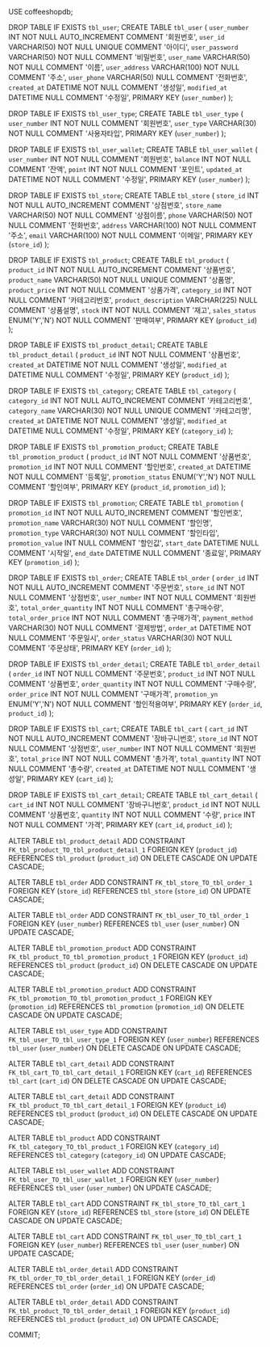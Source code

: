 USE coffeeshopdb;

DROP TABLE IF EXISTS `tbl_user`;
CREATE TABLE `tbl_user` (
`user_number`     INT             NOT NULL 	AUTO_INCREMENT 	COMMENT '회원번호',
`user_id`         VARCHAR(50)     NOT NULL 	UNIQUE			COMMENT '아이디',
`user_password`   VARCHAR(50)     NOT NULL 					COMMENT '비밀번호',
`user_name`       VARCHAR(50)     NOT NULL 					COMMENT '이름',
`user_address`    VARCHAR(100)    NOT NULL 					COMMENT '주소',
`user_phone`      VARCHAR(50)     NULL 						COMMENT '전화번호',
`created_at`      DATETIME        NOT NULL 					COMMENT '생성일',
`modified_at`     DATETIME        NULL 						COMMENT '수정일',
PRIMARY KEY (`user_number`)
);

DROP TABLE IF EXISTS `tbl_user_type`;
CREATE TABLE `tbl_user_type` (
`user_number`  INT             NOT NULL 	COMMENT '회원번호',
`user_type`    VARCHAR(30)     NOT NULL 	COMMENT '사용자타입',
PRIMARY KEY (`user_number`)
);


DROP TABLE IF EXISTS `tbl_user_wallet`;
CREATE TABLE `tbl_user_wallet` (
`user_number`  INT             NOT NULL 	COMMENT '회원번호',
`balance`      INT             NOT NULL 	COMMENT '잔액',
`point`        INT             NOT NULL 	COMMENT '포인트',
`updated_at`   DATETIME        NOT NULL 	COMMENT '수정일',
PRIMARY KEY (`user_number`)
);


DROP TABLE IF EXISTS `tbl_store`;
CREATE TABLE `tbl_store` (
`store_id`     INT             NOT NULL 	AUTO_INCREMENT 	COMMENT '상점번호',
`store_name`   VARCHAR(50)     NOT NULL 					COMMENT '상점이름',
`phone`        VARCHAR(50)     NOT NULL 					COMMENT '전화번호',
`address`      VARCHAR(100)    NOT NULL 					COMMENT '주소',
`email`        VARCHAR(100)    NOT NULL 					COMMENT '이메일',
PRIMARY KEY (`store_id`)
);


DROP TABLE IF EXISTS `tbl_product`;
CREATE TABLE `tbl_product` (
`product_id`           INT             NOT NULL 	AUTO_INCREMENT 	COMMENT '상품번호',
`product_name`         VARCHAR(50)     NOT NULL 	UNIQUE			COMMENT '상품명',
`product_price`        INT             NOT NULL 					COMMENT '상품가격',
`category_id`          INT             NOT NULL 					COMMENT '카테고리번호',
`product_description`  VARCHAR(225)    NULL 						COMMENT '상품설명',
`stock`                INT             NOT NULL 					COMMENT '재고',
`sales_status`         ENUM('Y','N')   NOT NULL 					COMMENT '판매여부',
PRIMARY KEY (`product_id`)
);

DROP TABLE IF EXISTS `tbl_product_detail`;
CREATE TABLE `tbl_product_detail` (
`product_id`  INT         NOT NULL 	COMMENT '상품번호',
`created_at`  DATETIME    NOT NULL 	COMMENT '생성일',
`modified_at` DATETIME    NULL 		COMMENT '수정일',
PRIMARY KEY (`product_id`)
);


DROP TABLE IF EXISTS `tbl_category`;
CREATE TABLE `tbl_category` (
`category_id`   INT         NOT NULL 	AUTO_INCREMENT 	COMMENT '카테고리번호',
`category_name` VARCHAR(30) NOT NULL 	UNIQUE			COMMENT '카테고리명',
`created_at`    DATETIME    NOT NULL 					COMMENT '생성일',
`modified_at`   DATETIME    NULL 						COMMENT '수정일',
PRIMARY KEY (`category_id`)
);


DROP TABLE IF EXISTS `tbl_promotion_product`;
CREATE TABLE `tbl_promotion_product` (
`product_id`        INT             NOT NULL 	COMMENT '상품번호',
`promotion_id`      INT             NOT NULL 	COMMENT '할인번호',
`created_at`        DATETIME        NOT NULL 	COMMENT '등록일',
`promotion_status`  ENUM('Y','N')   NOT NULL 	COMMENT '할인여부',
PRIMARY KEY (`product_id`, `promotion_id`)
);

DROP TABLE IF EXISTS `tbl_promotion`;
CREATE TABLE `tbl_promotion` (
`promotion_id`      INT             NOT NULL 	AUTO_INCREMENT 	COMMENT '할인번호',
`promotion_name`    VARCHAR(30)     NOT NULL 					COMMENT '할인명',
`promotion_type`    VARCHAR(30)     NOT NULL 					COMMENT '할인타입',
`promotion_value`   INT             NULL 						COMMENT '할인값',
`start_date`        DATETIME        NULL 						COMMENT '시작일',
`end_date`          DATETIME        NULL 						COMMENT '종료일',
PRIMARY KEY (`promotion_id`)
);


DROP TABLE IF EXISTS `tbl_order`;
CREATE TABLE `tbl_order` (
`order_id`                INT         NOT NULL 	AUTO_INCREMENT 	COMMENT '주문번호',
`store_id`                INT         NOT NULL 					COMMENT '상점번호',
`user_number`             INT         NOT NULL 					COMMENT '회원번호',
`total_order_quantity`    INT         NOT NULL 					COMMENT '총구매수량',
`total_order_price`       INT         NOT NULL 					COMMENT '총구매가격',
`payment_method`          VARCHAR(30) NOT NULL 					COMMENT '결제방법',
`order_at`                DATETIME    NOT NULL 					COMMENT '주문일시',
`order_status`            VARCHAR(30) NOT NULL 					COMMENT '주문상태',
PRIMARY KEY (`order_id`)
);

DROP TABLE IF EXISTS `tbl_order_detail`;
CREATE TABLE `tbl_order_detail` (
`order_id`         INT             NOT NULL 	COMMENT '주문번호',
`product_id`       INT             NOT NULL 	COMMENT '상품번호',
`order_quantity`   INT             NOT NULL 	COMMENT '구매수량',
`order_price`      INT             NOT NULL 	COMMENT '구매가격',
`promotion_yn`     ENUM('Y','N')   NOT NULL 	COMMENT '할인적용여부',
PRIMARY KEY (`order_id`, `product_id`)
);


DROP TABLE IF EXISTS `tbl_cart`;
CREATE TABLE `tbl_cart` (
`cart_id`         INT         NOT NULL 	AUTO_INCREMENT 	COMMENT '장바구니번호',
`store_id`        INT         NOT NULL 					COMMENT '상점번호',
`user_number`     INT         NOT NULL 					COMMENT '회원번호',
`total_price`     INT         NOT NULL 					COMMENT '총가격',
`total_quantity`  INT         NOT NULL 					COMMENT '총수량',
`created_at`      DATETIME    NOT NULL 					COMMENT '생성일',
PRIMARY KEY (`cart_id`)
);

DROP TABLE IF EXISTS `tbl_cart_detail`;
CREATE TABLE `tbl_cart_detail` (
`cart_id`      INT         NOT NULL 	COMMENT '장바구니번호',
`product_id`   INT         NOT NULL 	COMMENT '상품번호',
`quantity`     INT         NOT NULL 	COMMENT '수량',
`price`        INT         NOT NULL 	COMMENT '가격',
PRIMARY KEY (`cart_id`, `product_id`)
);


ALTER TABLE `tbl_product_detail`
ADD CONSTRAINT `FK_tbl_product_TO_tbl_product_detail_1`
FOREIGN KEY (`product_id`)
REFERENCES `tbl_product` (`product_id`)
ON DELETE CASCADE
ON UPDATE CASCADE;


ALTER TABLE `tbl_order`
ADD CONSTRAINT `FK_tbl_store_TO_tbl_order_1`
FOREIGN KEY (`store_id`)
REFERENCES `tbl_store` (`store_id`)
ON UPDATE CASCADE;


ALTER TABLE `tbl_order`
ADD CONSTRAINT `FK_tbl_user_TO_tbl_order_1`
FOREIGN KEY (`user_number`)
REFERENCES `tbl_user` (`user_number`)
ON UPDATE CASCADE;


ALTER TABLE `tbl_promotion_product`
ADD CONSTRAINT `FK_tbl_product_TO_tbl_promotion_product_1`
FOREIGN KEY (`product_id`)
REFERENCES `tbl_product` (`product_id`)
ON DELETE CASCADE
ON UPDATE CASCADE;


ALTER TABLE `tbl_promotion_product`
ADD CONSTRAINT `FK_tbl_promotion_TO_tbl_promotion_product_1`
FOREIGN KEY (`promotion_id`)
REFERENCES `tbl_promotion` (`promotion_id`)
ON DELETE CASCADE
ON UPDATE CASCADE;


ALTER TABLE `tbl_user_type`
ADD CONSTRAINT `FK_tbl_user_TO_tbl_user_type_1`
FOREIGN KEY (`user_number`)
REFERENCES `tbl_user` (`user_number`)
ON DELETE CASCADE
ON UPDATE CASCADE;


ALTER TABLE `tbl_cart_detail`
ADD CONSTRAINT `FK_tbl_cart_TO_tbl_cart_detail_1`
FOREIGN KEY (`cart_id`)
REFERENCES `tbl_cart` (`cart_id`)
ON DELETE CASCADE
ON UPDATE CASCADE;


ALTER TABLE `tbl_cart_detail`
ADD CONSTRAINT `FK_tbl_product_TO_tbl_cart_detail_1`
FOREIGN KEY (`product_id`)
REFERENCES `tbl_product` (`product_id`)
ON DELETE CASCADE
ON UPDATE CASCADE;


ALTER TABLE `tbl_product`
ADD CONSTRAINT `FK_tbl_category_TO_tbl_product_1`
FOREIGN KEY (`category_id`)
REFERENCES `tbl_category` (`category_id`)
ON UPDATE CASCADE;


ALTER TABLE `tbl_user_wallet`
ADD CONSTRAINT `FK_tbl_user_TO_tbl_user_wallet_1`
FOREIGN KEY (`user_number`)
REFERENCES `tbl_user` (`user_number`)
ON UPDATE CASCADE;


ALTER TABLE `tbl_cart`
ADD CONSTRAINT `FK_tbl_store_TO_tbl_cart_1`
FOREIGN KEY (`store_id`)
REFERENCES `tbl_store` (`store_id`)
ON DELETE CASCADE
ON UPDATE CASCADE;


ALTER TABLE `tbl_cart`
ADD CONSTRAINT `FK_tbl_user_TO_tbl_cart_1`
FOREIGN KEY (`user_number`)
REFERENCES `tbl_user` (`user_number`)
ON UPDATE CASCADE;


ALTER TABLE `tbl_order_detail`
ADD CONSTRAINT `FK_tbl_order_TO_tbl_order_detail_1`
FOREIGN KEY (`order_id`)
REFERENCES `tbl_order` (`order_id`)
ON UPDATE CASCADE;


ALTER TABLE `tbl_order_detail`
ADD CONSTRAINT `FK_tbl_product_TO_tbl_order_detail_1`
FOREIGN KEY (`product_id`)
REFERENCES `tbl_product` (`product_id`)
ON UPDATE CASCADE;

COMMIT;
